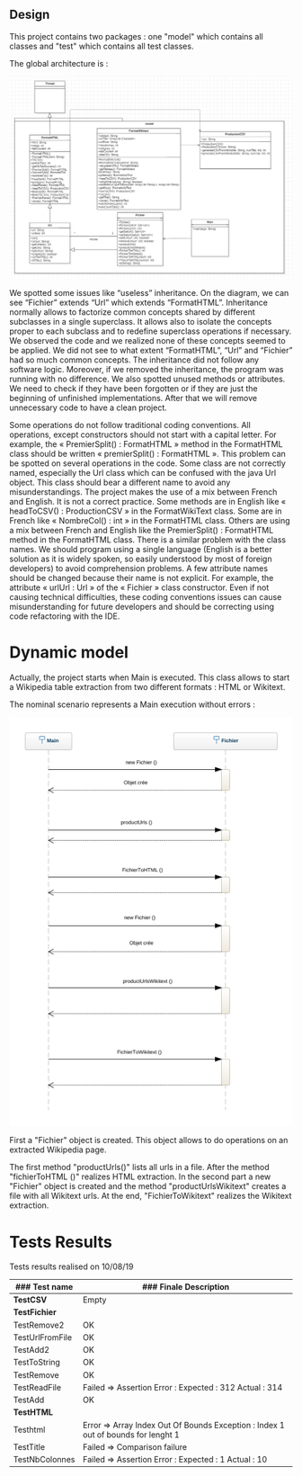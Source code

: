 ## Design 

This project contains two packages : one "model" which contains all classes and "test" which contains all test classes.

The global architecture is : 

![100% center](images/class_diagram_origin_V2.0.png)

We spotted some issues like “useless” inheritance. On the diagram, we can see “Fichier” extends “Url” which extends “FormatHTML”. Inheritance normally allows to factorize common concepts shared by different subclasses in a single superclass. It allows also to isolate the concepts proper to each subclass and to redefine superclass operations if necessary. 
We observed the code and we realized none of these concepts seemed to be applied. We did not see to what extent “FormatHTML”, “Url” and “Fichier” had so much common concepts. The inheritance did not follow any software logic. Moreover, if we removed the inheritance, the program was running with no difference.
We also spotted unused methods or attributes. We need to check if they have been forgotten or if they are just the beginning of unfinished implementations. After that we will remove unnecessary code to have a clean project.

Some operations do not follow traditional coding conventions. All operations, except constructors should not start with a capital letter. For example, the « PremierSplit() : FormatHTML » method in the FormatHTML class should be written « premierSplit() : FormatHTML ». This problem can be spotted on several operations in the code.
Some class are not correctly named, especially the Url class which can be confused with the java Url object. This class should bear a different name to avoid any misunderstandings.
The project makes the use of a mix between French and English. It is not a correct practice. Some methods are in English like « headToCSV() : ProductionCSV » in the FormatWikiText class. Some are in French like « NombreCol() : int » in the FormatHTML class. Others are using a mix between French and English like the PremierSplit() : FormatHTML method in the FormatHTML class. There is a similar problem with the class names. We should program using a single language (English is a better solution as it is widely spoken, so easily understood by most of foreign developers) to avoid comprehension problems.
A few attribute names should be changed because their name is not explicit. For example, the attribute « urlUrl : Url » of the « Fichier » class constructor. 
Even if not causing technical difficulties, these coding conventions issues can cause misunderstanding for future developers and should be correcting using code refactoring with the IDE.

  
# Dynamic model
  
Actually, the project starts when Main is executed. This class allows to start a Wikipedia table extraction from two different formats : HTML or Wikitext. 

The nominal scenario represents a Main execution without errors :
 
![100% center](images/sequence-diagram.png)

First a "Fichier" object is created. This object allows to do operations on an extracted Wikipedia page.

The first method "productUrls()" lists all urls in a file. After the method "fichierToHTML ()" realizes HTML extraction. In the second part a new "Fichier" object is created and the method "productUrlsWikitext" creates a file with all Wikitext urls. At the end, "FichierToWikitext" realizes the Wikitext extraction.

# Tests Results

Tests results realised on 10/08/19

| ### Test name        | ### Finale Description      |
| ------|-----|
| **TestCSV**  	| Empty 	|
| **TestFichier**  	| 	|
| TestRemove2  	| OK 	|
| TestUrlFromFile  	| OK 	|
| TestAdd2  	| OK 	|
| TestToString  	| OK 	|
| TestRemove  	| OK 	|
| TestReadFile  	| Failed => Assertion Error : Expected : 312 Actual : 314	|
| TestAdd  	| OK 	|
| **TestHTML**  	| 	|
| Testhtml  	| Error => Array Index Out Of Bounds Exception : Index 1 out of bounds for lenght 1 	|
| TestTitle  	| Failed => Comparison failure 	|
| TestNbColonnes  	| Failed => Assertion Error : Expected : 1 Actual : 10 	|

